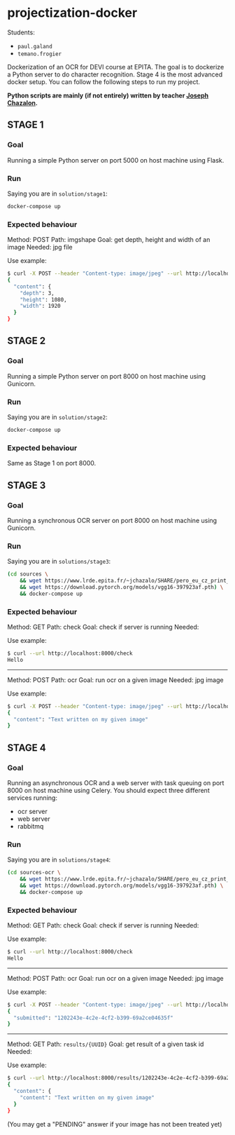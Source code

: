 # projectization-docker

Students:
- `paul.galand`
- `temano.frogier`

Dockerization of an OCR for DEVI course at EPITA.
The goal is to dockerize a Python server to do character recognition.
Stage 4 is the most advanced docker setup. You can follow the following steps to run my project.

**Python scripts are mainly (if not entirely) written by teacher [Joseph Chazalon](https://github.com/jchazalon).**

## STAGE 1

### Goal

Running a simple Python server on port 5000 on host machine using Flask.

### Run

Saying you are in `solution/stage1`:
```sh
docker-compose up
```

### Expected behaviour

Method: POST
Path: imgshape
Goal: get depth, height and width of an image
Needed: jpg file

Use example:
```sh
$ curl -X POST --header "Content-type: image/jpeg" --url http://localhost:5000/imgshape -T path/to/image.jpg
{
  "content": {
    "depth": 3,
    "height": 1080,
    "width": 1920
  }
}
```

## STAGE 2

### Goal

Running a simple Python server on port 8000 on host machine using Gunicorn.

### Run

Saying you are in `solution/stage2`:
```sh
docker-compose up
```

### Expected behaviour

Same as Stage 1 on port 8000.

## STAGE 3

### Goal

Running a synchronous OCR server on port 8000 on host machine using Gunicorn.

### Run

Saying you are in `solutions/stage3`:
```sh
(cd sources \
    && wget https://www.lrde.epita.fr/~jchazalo/SHARE/pero_eu_cz_print_newspapers_2020-10-09.tar.gz \
    && wget https://download.pytorch.org/models/vgg16-397923af.pth) \
    && docker-compose up
```

### Expected behaviour

Method: GET
Path: check
Goal: check if server is running
Needed:

Use example:
```sh
$ curl --url http://localhost:8000/check
Hello
```

---

Method: POST
Path: ocr
Goal: run ocr on a given image
Needed: jpg image

Use example:
```sh
$ curl -X POST --header "Content-type: image/jpeg" --url http://localhost:8000/ocr -T path/to/image.jpg
{
  "content": "Text written on my given image"
}
```

## STAGE 4

### Goal

Running an asynchronous OCR and a web server with task queuing on port 8000 on host machine using Celery.
You should expect three different services running:
- ocr server
- web server
- rabbitmq

### Run

Saying you are in `solutions/stage4`:
```sh
(cd sources-ocr \
    && wget https://www.lrde.epita.fr/~jchazalo/SHARE/pero_eu_cz_print_newspapers_2020-10-09.tar.gz \
    && wget https://download.pytorch.org/models/vgg16-397923af.pth) \
    && docker-compose up
```

### Expected behaviour

Method: GET
Path: check
Goal: check if server is running
Needed:

Use example:
```sh
$ curl --url http://localhost:8000/check
Hello
```

---

Method: POST
Path: ocr
Goal: run ocr on a given image
Needed: jpg image

Use example:
```sh
$ curl -X POST --header "Content-type: image/jpeg" --url http://localhost:8000/ocr -T path/to/image.jpg
{
  "submitted": "1202243e-4c2e-4cf2-b399-69a2ce04635f"
}
```

---

Method: GET
Path: `results/{UUID}`
Goal: get result of a given task id
Needed:

Use example:
```sh
$ curl --url http://localhost:8000/results/1202243e-4c2e-4cf2-b399-69a2ce04635f
{
  "content": {
    "content": "Text written on my given image"
  }
}
```
(You may get a "PENDING" answer if your image has not been treated yet)
